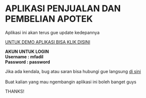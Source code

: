 <h1>APLIKASI PENJUALAN DAN PEMBELIAN APOTEK</h1>

Aplikasi ini akan terus gue update kedepannya

<a href="http://apotekara.herokuapp.com/">UNTUK DEMO APLIKASI BISA KLIK DISINI</a>

<strong>AKUN UNTUK LOGIN <br>
    Username : mfadil <br>
    Password : password
</strong>

Jika ada kendala, bug atau saran bisa hubungi gue langsung <a href="https://wa.me/6282152082404?text=Halo bro">di sini</a> <br> <br>
Buat kalian yang mau ngembangin aplikasi ini boleh banget guys

THANKS!
